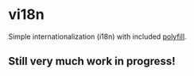 # vi18n

Simple internationalization (i18n) with included [polyfill](https://github.com/andyearnshaw/Intl.js).

## Still very much work in progress!

